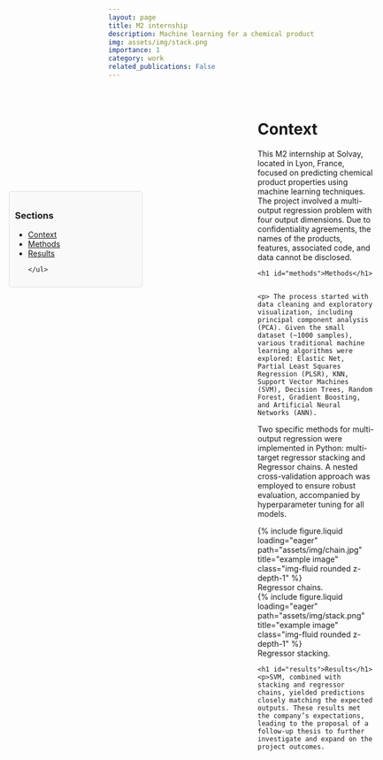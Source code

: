 ```yaml
---
layout: page
title: M2 internship
description: Machine learning for a chemical product 
img: assets/img/stack.png
importance: 1
category: work
related_publications: False
---
```



<div id="sidebar" style="position: fixed; top: 10%; left: 5%; padding: 10px; border: 1px solid #ddd; background-color: #f9f9f9; border-radius: 5px; width: 220px;">
    <h3>Sections</h3>
    <ul>
        <li><a href="#context">Context</a></li>
        <li><a href="#methods">Methods</a>
        </li>
        <li><a href="#results">Results</a></li>
       

    </ul>


</div>

<div style="margin-left: 250px; padding: 20px;">
    <h1 id="context">Context</h1>
    <p>This M2 internship at Solvay, located in Lyon, France, focused on predicting chemical product properties using machine learning techniques. The project involved a multi-output regression problem with four output dimensions. Due to confidentiality agreements, the names of the products, features, associated code, and data cannot be disclosed.</p>

    <h1 id="methods">Methods</h1>
    
        
    <p> The process started with data cleaning and exploratory visualization, including principal component analysis (PCA). Given the small dataset (~1000 samples), various traditional machine learning algorithms were explored: Elastic Net, Partial Least Squares Regression (PLSR), KNN, Support Vector Machines (SVM), Decision Trees, Random Forest, Gradient Boosting, and Artificial Neural Networks (ANN).

</p>

<p> Two specific methods for multi-output regression were implemented in Python: multi-target regressor stacking and  Regressor chains. A nested cross-validation approach was employed to ensure robust evaluation, accompanied by hyperparameter tuning for all models. </p>
    
 <div class="row">
    <div class="col-sm mt-3 mt-md-0">
        {% include figure.liquid loading="eager" path="assets/img/chain.jpg" title="example image" class="img-fluid rounded z-depth-1" %}
    </div>
</div>
<div class="caption">
    Regressor chains.
</div>     
    
<div class="row">
    <div class="col-sm mt-3 mt-md-0">
        {% include figure.liquid loading="eager" path="assets/img/stack.png" title="example image" class="img-fluid rounded z-depth-1" %}
    </div>
</div>
<div class="caption">
    Regressor stacking.
</div>    

    <h1 id="results">Results</h1>
    <p>SVM, combined with stacking and regressor chains, yielded predictions closely matching the expected outputs. These results met the company’s expectations, leading to the proposal of a follow-up thesis to further investigate and expand on the project outcomes.



</p>
</div>
